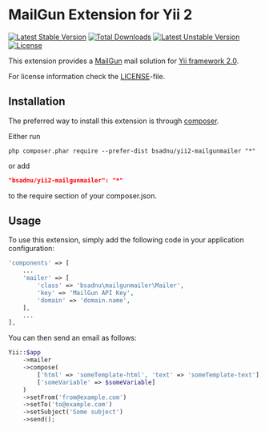 MailGun Extension for Yii 2
===============================

[![Latest Stable Version](https://poser.pugx.org/bsadnu/yii2-mailgunmailer/v/stable)](https://packagist.org/packages/bsadnu/yii2-mailgunmailer) [![Total Downloads](https://poser.pugx.org/bsadnu/yii2-mailgunmailer/downloads)](https://packagist.org/packages/bsadnu/yii2-mailgunmailer) [![Latest Unstable Version](https://poser.pugx.org/bsadnu/yii2-mailgunmailer/v/unstable)](https://packagist.org/packages/bsadnu/yii2-mailgunmailer) [![License](https://poser.pugx.org/bsadnu/yii2-mailgunmailer/license)](https://packagist.org/packages/bsadnu/yii2-mailgunmailer)

This extension provides a [MailGun](http://www.mailgun.com/) mail solution for [Yii framework 2.0](http://www.yiiframework.com).

For license information check the [LICENSE](https://github.com/bsadnu/yii2-mailgunmailer/blob/master/LICENSE)-file.

Installation
------------

The preferred way to install this extension is through [composer](http://getcomposer.org/download/).

Either run

```
php composer.phar require --prefer-dist bsadnu/yii2-mailgunmailer "*"
```

or add

```json
"bsadnu/yii2-mailgunmailer": "*"
```

to the require section of your composer.json.

Usage
-----

To use this extension,  simply add the following code in your application configuration:

```php
'components' => [
    ...
    'mailer' => [
        'class' => 'bsadnu\mailgunmailer\Mailer',
        'key' => 'MailGun API Key',
        'domain' => 'domain.name',
    ],
    ...
],
```

You can then send an email as follows:

```php
Yii::$app
    ->mailer
    ->compose(
        ['html' => 'someTemplate-html', 'text' => 'someTemplate-text'],
        ['someVariable' => $someVariable]
    )
    ->setFrom('from@example.com')
    ->setTo('to@example.com')
    ->setSubject('Some subject')
    ->send();
```
